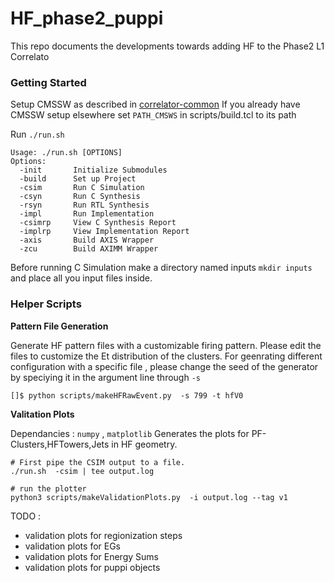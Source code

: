 
# HF_phase2_puppi
This repo documents the developments towards adding HF to the Phase2 L1 Correlato

### Getting Started 
Setup CMSSW as described in [correlator-common](https://gitlab.cern.ch/cms-cactus/phase2/firmware/correlator-common) 
If you already have CMSSW setup elsewhere set ``PATH_CMSWS`` in scripts/build.tcl to its path 

Run ``./run.sh``
```
Usage: ./run.sh [OPTIONS]
Options:
  -init       Initialize Submodules
  -build      Set up Project
  -csim       Run C Simulation
  -csyn       Run C Synthesis
  -rsyn       Run RTL Synthesis
  -impl       Run Implementation
  -csimrp     View C Synthesis Report
  -implrp     View Implementation Report
  -axis       Build AXIS Wrapper
  -zcu        Build AXIMM Wrapper

```
Before running C Simulation make a directory named inputs ``mkdir inputs``  and place all you input files inside.


### Helper Scripts

**Pattern File Generation**

Generate HF pattern files with a customizable firing pattern. Please edit the files to customize the Et distribution of the clusters. For geenrating different configuration with a specific file , please change the seed of the generator by speciying it in the argument line through `-s`

```
[]$ python scripts/makeHFRawEvent.py  -s 799 -t hfV0
```
**Valitation Plots**

Dependancies : `numpy` , `matplotlib`
Generates the plots for PF-Clusters,HFTowers,Jets in HF geometry.
```
# First pipe the CSIM output to a file.
./run.sh  -csim | tee output.log

# run the plotter
python3 scripts/makeValidationPlots.py  -i output.log --tag v1

```
TODO :
 * validation plots for regionization steps
 * validation plots for EGs
 * validation plots for Energy Sums
 * validation plots for puppi objects

